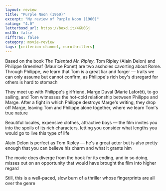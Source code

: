 ```yaml
---
layout: review
title: "Purple Noon (1960)"
excerpt: "My review of Purple Noon (1960)"
rating: "4.0"
letterboxd_url: https://boxd.it/4GU0Gj
mst3k: false
rifftrax: false
category: movie-review
tags: [criterion-channel, eurothrillers]
---
```


Based on the book <i>The Talented Mr. Ripley</i>, Tom Ripley (Alain Delon) and Philippe Greenleaf (Maurice Ronet) are two assholes cavorting about Rome. Through Philippe, we learn that Tom is a great liar and forger — traits we can only assume but cannot confirm, as Philippe's rich boy's disregard for others is hard to stomach

They meet up with Philippe's girlfriend, Marge Duval (Marie Laforêt), to go sailing, and Tom witnesses the hot-cold relationship between Philippe and Marge. After a fight in which Philippe destroys Marge's writing, they drop off Marge, leaving Tom and Philippe alone together, where we learn Tom's true nature

Beautiful locales, expensive clothes, attractive boys — the film invites you into the spoils of its rich characters, letting you consider what lengths you would go to live this type of life

Alain Delon is perfect as Tom Ripley — he's a great actor but is also pretty enough that you can believe his charm and what it grants him

The movie does diverge from the book for its ending, and in so doing, misses out on an opportunity that would have brought the film into higher regard

Still, this is a well-paced, slow burn of a thriller whose fingerprints are all over the genre
